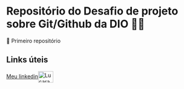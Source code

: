 # Repositório do Desafio de projeto sobre Git/Github da DIO 👨‍🎓

🥇 Primeiro repositório

## Links úteis
[Meu linkedin](https://www.linkedin.com/in/lucarauj/)<img align="center" alt="Lucarauj-Linkedin" height="30" width="40" src="https://cdn.jsdelivr.net/gh/devicons/devicon/icons/linkedin/linkedin-original.svg">




